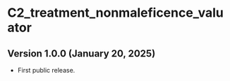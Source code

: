 # C2_treatment_nonmaleficence_valuator

## Version 1.0.0 (January 20, 2025)

 - First public release.